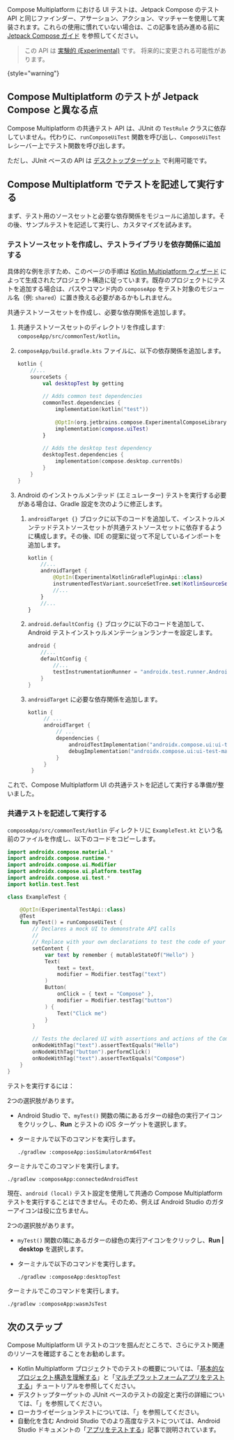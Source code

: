 [//]: # (title: Compose Multiplatform UI のテスト)

Compose Multiplatform における UI テストは、Jetpack Compose のテスト API と同じファインダー、アサーション、アクション、マッチャーを使用して実装されます。これらの使用に慣れていない場合は、この記事を読み進める前に [Jetpack Compose ガイド](https://developer.android.com/jetpack/compose/testing) を参照してください。

> この API は [実験的 (Experimental)](supported-platforms.md#compose-multiplatform-ui-framework-stability-levels) です。
> 将来的に変更される可能性があります。
>
{style="warning"}

## Compose Multiplatform のテストが Jetpack Compose と異なる点

Compose Multiplatform の共通テスト API は、JUnit の `TestRule` クラスに依存していません。代わりに、`runComposeUiTest` 関数を呼び出し、`ComposeUiTest` レシーバー上でテスト関数を呼び出します。

ただし、JUnit ベースの API は [デスクトップターゲット](compose-desktop-ui-testing.md) で利用可能です。

## Compose Multiplatform でテストを記述して実行する

まず、テスト用のソースセットと必要な依存関係をモジュールに追加します。その後、サンプルテストを記述して実行し、カスタマイズを試みます。

### テストソースセットを作成し、テストライブラリを依存関係に追加する

具体的な例を示すため、このページの手順は [Kotlin Multiplatform ウィザード](https://kmp.jetbrains.com/) によって生成されたプロジェクト構造に従っています。既存のプロジェクトにテストを追加する場合は、パスやコマンド内の `composeApp` をテスト対象のモジュール名（例: `shared`）に置き換える必要があるかもしれません。

共通テストソースセットを作成し、必要な依存関係を追加します。

1.  共通テストソースセットのディレクトリを作成します: `composeApp/src/commonTest/kotlin`。
2.  `composeApp/build.gradle.kts` ファイルに、以下の依存関係を追加します。

    ```kotlin
    kotlin {
        //...
        sourceSets { 
            val desktopTest by getting
   
            // Adds common test dependencies
            commonTest.dependencies {
                implementation(kotlin("test"))
            
                @OptIn(org.jetbrains.compose.ExperimentalComposeLibrary::class)
                implementation(compose.uiTest)
            }
   
            // Adds the desktop test dependency
            desktopTest.dependencies { 
                implementation(compose.desktop.currentOs)
            }
        }
    }
    ```

3.  Android のインストゥルメンテッド (エミュレーター) テストを実行する必要がある場合は、Gradle 設定を次のように修正します。
    1.  `androidTarget {}` ブロックに以下のコードを追加して、インストゥルメンテッドテストソースセットが共通テストソースセットに依存するように構成します。その後、IDE の提案に従って不足しているインポートを追加します。

        ```kotlin
        kotlin {
            //...
            androidTarget { 
                @OptIn(ExperimentalKotlinGradlePluginApi::class)
                instrumentedTestVariant.sourceSetTree.set(KotlinSourceSetTree.test)
                //...
            }
            //... 
        }
        ```

    2.  `android.defaultConfig {}` ブロックに以下のコードを追加して、Android テストインストゥルメンテーションランナーを設定します。

        ```kotlin
        android {
            //...
            defaultConfig {
                //...
                testInstrumentationRunner = "androidx.test.runner.AndroidJUnitRunner"
            }
        }
        ```

    3.  `androidTarget` に必要な依存関係を追加します。

        ```kotlin
        kotlin {
             // ...
             androidTarget {
                 // ...
                 dependencies { 
                     androidTestImplementation("androidx.compose.ui:ui-test-junit4-android:%androidx.compose%")
                     debugImplementation("androidx.compose.ui:ui-test-manifest:%androidx.compose%")
                 }
             }
         }
        ```

これで、Compose Multiplatform UI の共通テストを記述して実行する準備が整いました。

### 共通テストを記述して実行する

`composeApp/src/commonTest/kotlin` ディレクトリに `ExampleTest.kt` という名前のファイルを作成し、以下のコードをコピーします。

```kotlin
import androidx.compose.material.*
import androidx.compose.runtime.*
import androidx.compose.ui.Modifier
import androidx.compose.ui.platform.testTag
import androidx.compose.ui.test.*
import kotlin.test.Test

class ExampleTest {

    @OptIn(ExperimentalTestApi::class)
    @Test
    fun myTest() = runComposeUiTest {
        // Declares a mock UI to demonstrate API calls
        //
        // Replace with your own declarations to test the code of your project
        setContent {
            var text by remember { mutableStateOf("Hello") }
            Text(
                text = text,
                modifier = Modifier.testTag("text")
            )
            Button(
                onClick = { text = "Compose" },
                modifier = Modifier.testTag("button")
            ) {
                Text("Click me")
            }
        }

        // Tests the declared UI with assertions and actions of the Compose Multiplatform testing API
        onNodeWithTag("text").assertTextEquals("Hello")
        onNodeWithTag("button").performClick()
        onNodeWithTag("text").assertTextEquals("Compose")
    }
}
```

テストを実行するには：

<tabs>
<tab title="iOSシミュレーター">

2つの選択肢があります。
* Android Studio で、`myTest()` 関数の隣にあるガターの緑色の実行アイコンをクリックし、**Run** とテストの iOS ターゲットを選択します。
* ターミナルで以下のコマンドを実行します。

   ```shell
   ./gradlew :composeApp:iosSimulatorArm64Test
   ```

</tab>
<tab title="Androidエミュレーター">

ターミナルでこのコマンドを実行します。

```shell
./gradlew :composeApp:connectedAndroidTest
```

現在、`android (local)` テスト設定を使用して共通の Compose Multiplatform テストを実行することはできません。そのため、例えば Android Studio のガターアイコンは役に立ちません。

</tab>
<tab title="デスクトップ">

2つの選択肢があります。
* `myTest()` 関数の隣にあるガターの緑色の実行アイコンをクリックし、**Run&nbsp;|&nbsp;desktop** を選択します。
* ターミナルで以下のコマンドを実行します。

   ```shell
   ./gradlew :composeApp:desktopTest
   ```

</tab>
<tab title="Wasm (ヘッドレスブラウザ)">

ターミナルでこのコマンドを実行します。

```shell
./gradlew :composeApp:wasmJsTest
```

</tab>
</tabs>

## 次のステップ

Compose Multiplatform UI テストのコツを掴んだところで、さらにテスト関連のリソースを確認することをお勧めします。
* Kotlin Multiplatform プロジェクトでのテストの概要については、「[基本的なプロジェクト構造を理解する](multiplatform-discover-project.md#integration-with-tests)」と「[マルチプラットフォームアプリをテストする](multiplatform-run-tests.md)」チュートリアルを参照してください。
* デスクトップターゲットの JUnit ベースのテストの設定と実行の詳細については、「[](compose-desktop-ui-testing.md)」を参照してください。
* ローカライゼーションテストについては、「[](compose-localization-tests.md#testing-locales-on-different-platforms)」を参照してください。
* 自動化を含む Android Studio でのより高度なテストについては、Android Studio ドキュメントの「[アプリをテストする](https://developer.android.com/studio/test)」記事で説明されています。
